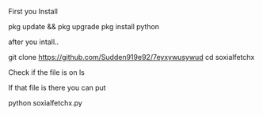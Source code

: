 First you Install

pkg update && pkg upgrade
pkg install python


after you intall..

git clone https://github.com/Sudden919e92/7eyxywusywud
cd soxialfetchx

Check if the file is on
ls

If that file is there you can put

python soxialfetchx.py

